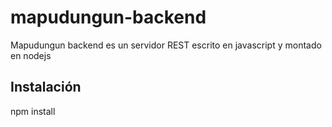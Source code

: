 # mapudungun-backend

Mapudungun backend es un servidor REST escrito en javascript y montado en nodejs

## Instalación

npm install
